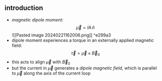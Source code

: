 ## introduction
- *magnetic dipole moment:* $$\vec\mu = IA\,\hat n$$
![[Pasted image 20240221162006.png]] ^e299a3
- dipole moment experiences a torque in an externally applied magnetic field: $$\vec \tau = \vec \mu \times \vec B_{0}$$
- this acts to align $\vec\mu$ with $\vec B_{0}$
- but the current in $\vec\mu$ generates a *dipole magnetic field*, which is parallel to $\vec\mu$ along the axis of the current loop
